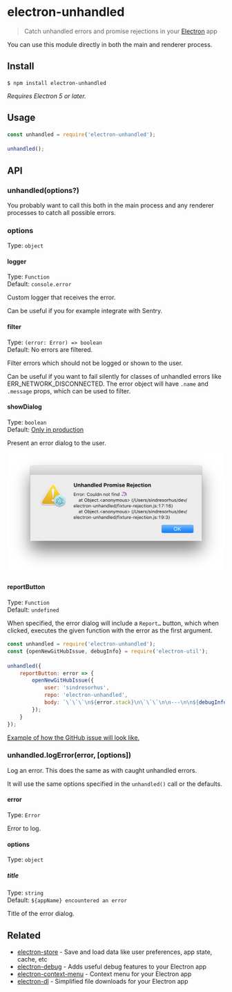 # electron-unhandled

> Catch unhandled errors and promise rejections in your [Electron](https://electronjs.org) app

You can use this module directly in both the main and renderer process.


## Install

```
$ npm install electron-unhandled
```

*Requires Electron 5 or later.*


## Usage

```js
const unhandled = require('electron-unhandled');

unhandled();
```


## API

### unhandled(options?)

You probably want to call this both in the main process and any renderer processes to catch all possible errors.

### options

Type: `object`

#### logger

Type: `Function`<br>
Default: `console.error`

Custom logger that receives the error.

Can be useful if you for example integrate with Sentry.

#### filter

Type: `(error: Error) => boolean`<br>
Default: No errors are filtered.

Filter errors which should not be logged or shown to the user.

Can be useful if you want to fail silently for classes of unhandled errors like ERR_NETWORK_DISCONNECTED. The error object will have `.name` and `.message` props, which can be used to filter.

#### showDialog

Type: `boolean`<br>
Default: [Only in production](https://github.com/sindresorhus/electron-is-dev)

Present an error dialog to the user.

<img src="screenshot.png" width="532">

#### reportButton

Type: `Function`<br>
Default: `undefined`

When specified, the error dialog will include a `Report…` button, which when clicked, executes the given function with the error as the first argument.

```js
const unhandled = require('electron-unhandled');
const {openNewGitHubIssue, debugInfo} = require('electron-util');

unhandled({
	reportButton: error => {
		openNewGitHubIssue({
			user: 'sindresorhus',
			repo: 'electron-unhandled',
			body: `\`\`\`\n${error.stack}\n\`\`\`\n\n---\n\n${debugInfo()}`
		});
	}
});
```

[Example of how the GitHub issue will look like.](https://github.com/sindresorhus/electron-unhandled/issues/new?body=%60%60%60%0AError%3A+Test%0A++++at+%2FUsers%2Fsindresorhus%2Fdev%2Foss%2Felectron-unhandled%2Fexample.js%3A27%3A21%0A%60%60%60%0A%0A---%0A%0AExample+1.1.0%0AElectron+3.0.8%0Adarwin+18.2.0%0ALocale%3A+en-US)

### unhandled.logError(error, [options])

Log an error. This does the same as with caught unhandled errors.

It will use the same options specified in the `unhandled()` call or the defaults.

#### error

Type: `Error`

Error to log.

#### options

Type: `object`

##### title

Type: `string`<br>
Default: `${appName} encountered an error`

Title of the error dialog.


## Related

- [electron-store](https://github.com/sindresorhus/electron-store) - Save and load data like user preferences, app state, cache, etc
- [electron-debug](https://github.com/sindresorhus/electron-debug) - Adds useful debug features to your Electron app
- [electron-context-menu](https://github.com/sindresorhus/electron-context-menu) - Context menu for your Electron app
- [electron-dl](https://github.com/sindresorhus/electron-dl) - Simplified file downloads for your Electron app
